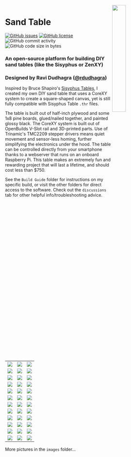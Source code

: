 <img align="right" src="images/DSC00609.jpeg" width="30%">

# Sand Table
[![GitHub issues](https://img.shields.io/github/issues/rdudhagra/Sand-Table)](https://github.com/rdudhagra/Sand-Table/issues) [![GitHub license](https://img.shields.io/github/license/rdudhagra/Sand-Table)](https://github.com/rdudhagra/Sand-Table/blob/master/LICENSE) ![GitHub commit activity](https://img.shields.io/github/commit-activity/y/rdudhagra/Sand-Table) ![GitHub code size in bytes](https://img.shields.io/github/languages/code-size/rdudhagra/Sand-Table)

### An open-source platform for building DIY sand tables (like the Sisyphus or ZenXY)
### Designed by Ravi Dudhagra ([@rdudhagra](https://github.com/rdudhagra))

Inspired by Bruce Shapiro's [Sisyphus Tables](https://sisyphus-industries.com/), I created my own DIY sand table that uses a CoreXY system to create a square-shaped canvas, yet is still fully compatible with Sisyphus Table `.thr` files. 

The table is built out of half-inch plywood and some 1x8 pine boards, glued/nailed together, and painted glossy black. The CoreXY system is built out of OpenBuilds V-Slot rail and 3D-printed parts. Use of Trinamic's TMC2209 stepper drivers means quiet movement and sensor-less homing, further simplifying the electronics under the hood. The table can be controlled directly from your smartphone thanks to a webserver that runs on an onboard Raspberry Pi. This table makes an extremely fun and rewarding project that will last a lifetime, and should cost less than $750.

See the `Build Guide` folder for instructions on my specific build, or visit the other folders for direct access to the software. Check out the `discussions` tab for other helpful info/troubleshooting advice.

| | | |
| :---: | :---: | :---: |
| ![](images/DSC00627.jpeg) | ![](images/DSC00630.jpeg) | ![](images/DSC00632.jpeg) |
| ![](images/DSC00633.jpeg) | ![](images/DSC00634.jpeg) | ![](images/DSC00635.jpeg) |
| ![](images/2021-02-01-18-35-55.png) | ![](images/2021-02-01-18-36-58.png) | ![](images/2021-02-01-18-37-32.png) |
| ![](images/DSC00638.jpeg) | ![](images/DSC00639.jpeg) | ![](images/DSC00641.jpeg) |
| ![](images/DSC00591.jpeg) | ![](images/DSC00592.jpeg) | ![](images/DSC00594.jpeg) |
| ![](images/DSC00585.jpeg) | ![](images/DSC00587.jpeg) | ![](images/DSC00588.jpeg) |
| ![](images/DSC00606.jpeg) | ![](images/DSC00607.jpeg) | ![](images/DSC00608.jpeg) |
| ![](images/DSC00596.jpeg) | ![](images/DSC00597.jpeg) | ![](images/DSC00598.jpeg) |
| ![](images/DSC00599.jpeg) | ![](images/DSC00602.jpeg) | ![](images/DSC00603.jpeg) |
| ![](images/DSC00609.jpeg) | ![](images/DSC00611.jpeg) | ![](images/DSC00613.jpeg) |
| ![](images/DSC00614.jpeg) | ![](images/DSC00616.jpeg) | ![](images/DSC00617.jpeg) |
| ![](images/DSC00618.jpeg) | ![](images/DSC00620.jpeg) | ![](images/DSC00625.jpeg) |

More pictures in the `images` folder...